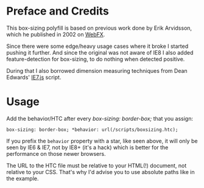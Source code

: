 # Preface and Credits

This box-sizing polyfill is based on previous work done by Erik Arvidsson, which he published in 2002 on [WebFX](http://webfx.eae.net/dhtml/boxsizing/boxsizing.html).

Since there were some edge/heavy usage cases where it broke I started pushing it further. And since the original was not aware of IE8 I also added feature-detection for box-sizing, to do nothing when detected positive.

During that I also borrowed dimension measuring techniques from Dean Edwards' [IE7.js](http://code.google.com/p/ie7-js/) script.

# Usage

Add the behavior/HTC after every *box-sizing: border-box;* that you assign:

`box-sizing: border-box;
*behavior: url(/scripts/boxsizing.htc);`

If you prefix the `behavior` property with a star, like seen above, it will only be seen by IE6 & IE7, not by IE8+ (it's a hack) which is better for the performance on those newer browsers.

The URL to the HTC file must be relative to your HTML(!) document, not relative to your CSS.
That's why I'd advise you to use absolute paths like in the example.
